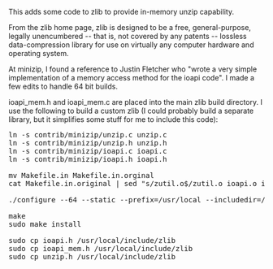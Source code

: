 This adds some code to zlib to provide in-memory unzip capability.

From the zlib home page, zlib is designed to be a free, general-purpose, legally unencumbered -- that is, not covered by any patents -- lossless data-compression library for use on virtually any computer hardware and operating system. 

At minizip, I found a reference to Justin Fletcher who "wrote a very simple implementation of a memory access method for the ioapi code". I made a few edits to handle 64 bit builds. 

ioapi_mem.h and ioapi_mem.c are placed into the main zlib build directory.  I use the following to build a custom zlib (I could probably build a separate library, but it simplifies some stuff for me to include this code):

<pre>
ln -s contrib/minizip/unzip.c unzip.c
ln -s contrib/minizip/unzip.h unzip.h
ln -s contrib/minizip/ioapi.c ioapi.c
ln -s contrib/minizip/ioapi.h ioapi.h

mv Makefile.in Makefile.in.orginal
cat Makefile.in.original | sed "s/zutil.o$/zutil.o ioapi.o ioapi_mem.o unzip.o/" > Makefile.in

./configure --64 --static --prefix=/usr/local --includedir=/usr/local/include/zlib

make
sudo make install

sudo cp ioapi.h /usr/local/include/zlib
sudo cp ioapi_mem.h /usr/local/include/zlib
sudo cp unzip.h /usr/local/include/zlib
</pre>
